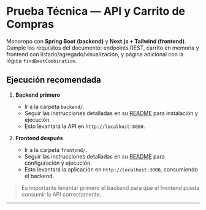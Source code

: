 # Prueba Técnica — API y Carrito de Compras

Monorepo con **Spring Boot (backend)** y **Next.js + Tailwind (frontend)**.  
Cumple los requisitos del documento: endpoints REST, carrito en memoria y frontend con listado/agregado/visualización, y página adicional con la lógica `findBestCombination`.

## Ejecución recomendada

1. **Backend primero**

   - Ir a la carpeta `backend/`.
   - Seguir las instrucciones detalladas en su [README](backend/README.md) para instalación y ejecución.
   - Esto levantará la API en `http://localhost:8080`.

2. **Frontend después**
   - Ir a la carpeta `frontend/`.
   - Seguir las instrucciones detalladas en su [README](frontend/README.md) para configuración y ejecución.
   - Esto levantará la aplicación en `http://localhost:3000`, consumiendo el backend.

> Es importante levantar primero el backend para que el frontend pueda consumir la API correctamente.

---
